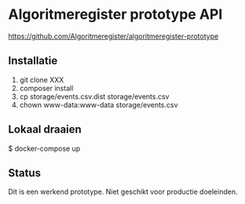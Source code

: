 # Algoritmeregister prototype API

https://github.com/Algoritmeregister/algoritmeregister-prototype

## Installatie

1. git clone XXX
2. composer install
3. cp storage/events.csv.dist storage/events.csv
4. chown www-data:www-data storage/events.csv

## Lokaal draaien

  $ docker-compose up

## Status

Dit is een werkend prototype. Niet geschikt voor productie doeleinden.
